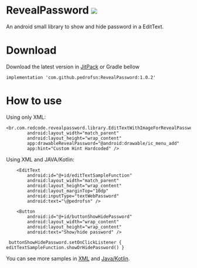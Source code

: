 # RevealPassword [![](https://www.jitpack.io/v/pedrofsn/RevealPassword.svg)](https://www.jitpack.io/#pedrofsn/RevealPassword)
An android small library to show and hide password in a EditText.

# Download
Download the latest version in [JitPack](https://www.jitpack.io/#pedrofsn/RevealPassword/) or Gradle bellow
```
implementation 'com.github.pedrofsn:RevealPassword:1.0.2'
```

# How to use
Using only XML:
``` 
<br.com.redcode.revealpassword.library.EditTextWithImageForRevealPassword
        android:layout_width="match_parent"
        android:layout_height="wrap_content"
        app:drawableRevealPassword="@android:drawable/ic_menu_add"
        app:hint="Custom Hint Hardcoded" />
```
        
Using XML and JAVA/Kotlin:
``` 
    <EditText
        android:id="@+id/editTextSampleFunction"
        android:layout_width="match_parent"
        android:layout_height="wrap_content"
        android:layout_marginTop="10dp"
        android:inputType="textWebPassword"
        android:text="\@pedrofsn" />

    <Button
        android:id="@+id/buttonShowHidePassword"
        android:layout_width="wrap_content"
        android:layout_height="wrap_content"
        android:text="Show/hide password" />
```
``` 
 buttonShowHidePassword.setOnClickListener { editTextSampleFunction.showOrHidePassword() }
 ```

You can see more samples in [XML](https://github.com/pedrofsn/RevealPassword/blob/master/app/src/main/res/layout/activity_main.xml) and [Java/Kotlin](https://github.com/pedrofsn/RevealPassword/blob/master/app/src/main/java/br/com/redcode/revealpassword/sample/MainActivity.kt).
